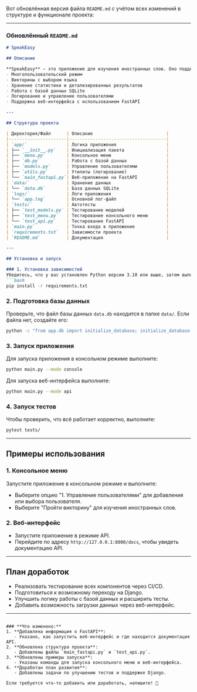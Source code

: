 Вот обновлённая версия файла `README.md` с учётом всех изменений в структуре и функционале проекта:

---

### **Обновлённый `README.md`**

```markdown
# SpeakEasy

## Описание

**SpeakEasy** — это приложение для изучения иностранных слов. Оно поддерживает:
- Многопользовательский режим
- Викторины с выбором языка
- Хранение статистики и детализированных результатов
- Работа с базой данных SQLite
- Логирование и управление пользователями
- Поддержка веб-интерфейса с использованием FastAPI

---

## Структура проекта

| Директория/Файл      | Описание                            |
|----------------------|-------------------------------------|
| `app/`               | Логика приложения                   |
| ├── `__init__.py`    | Инициализация пакета                |
| ├── `menu.py`        | Консольное меню                     |
| ├── `db.py`          | Работа с базой данных               |
| ├── `models.py`      | Управление пользователями           |
| ├── `utils.py`       | Утилиты (логирование)               |
| └── `main_fastapi.py`| Веб-приложение на FastAPI           |
| `data/`              | Хранение данных                     |
| └── `data.db`        | База данных SQLite                  |
| `logs/`              | Логи приложения                     |
| └── `app.log`        | Основной лог-файл                   |
| `tests/`             | Автотесты                           |
| ├── `test_models.py` | Тестирование моделей                |
| ├── `test_menu.py`   | Тестирование консольного меню       |
| └── `test_api.py`    | Тестирование FastAPI                |
| `main.py`            | Точка входа в приложение            |
| `requirements.txt`   | Зависимости проекта                 |
| `README.md`          | Документация                        |

---

## Установка и запуск

### 1. Установка зависимостей
Убедитесь, что у вас установлен Python версии 3.10 или выше, затем выполните:
```bash
pip install -r requirements.txt
```

### 2. Подготовка базы данных
Проверьте, что файл базы данных `data.db` находится в папке `data/`. Если файла нет, создайте его:
```bash
python -c "from app.db import initialize_database; initialize_database()"
```

### 3. Запуск приложения
Для запуска приложения в консольном режиме выполните:
```bash
python main.py --mode console
```

Для запуска веб-интерфейса выполните:
```bash
python main.py --mode api
```

### 4. Запуск тестов
Чтобы проверить, что всё работает корректно, выполните:
```bash
pytest tests/
```

---

## Примеры использования

### 1. Консольное меню
Запустите приложение в консольном режиме и выполните:
- Выберите опцию "1. Управление пользователями" для добавления или выбора пользователя.
- Выберите "Пройти викторину" для изучения иностранных слов.

### 2. Веб-интерфейс
- Запустите приложение в режиме API.
- Перейдите по адресу `http://127.0.0.1:8000/docs`, чтобы увидеть документацию API.

---

## План доработок

- Реализовать тестирование всех компонентов через CI/CD.
- Подготовиться к возможному переходу на Django.
- Улучшить логику работы с базой данных и расширить тесты.
- Добавить возможность загрузки данных через веб-интерфейс.

---

```

### **Что изменено:**
1. **Добавлена информация о FastAPI**:
   - Указано, как запустить веб-интерфейс и где находится документация API.
2. **Обновлена структура проекта**:
   - Добавлены файлы `main_fastapi.py` и `test_api.py`.
3. **Обновлены примеры запуска**:
   - Указаны команды для запуска консольного меню и веб-интерфейса.
4. **Доработан план развития**:
   - Добавлены задачи по улучшению тестов и поддержке Django.

Если требуется что-то добавить или доработать, напишите! 🚀